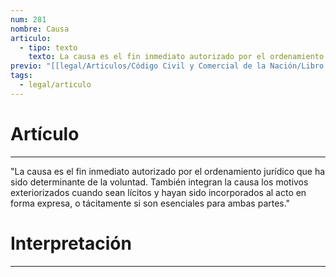 ```yaml
---
num: 281
nombre: Causa
articulo:
  - tipo: texto
    texto: La causa es el fin inmediato autorizado por el ordenamiento jurídico que ha sido determinante de la voluntad. También integran la causa los motivos exteriorizados cuando sean lícitos y hayan sido incorporados al acto en forma expresa, o tácitamente si son esenciales para ambas partes.
previo: "[[legal/Articulos/Código Civil y Comercial de la Nación/Libro Primero/Título 4/Capítulo 5/Sección 2/Sección 2, Cuausa del acto jurídico.md|Sección 2, Cuausa del acto jurídico]]"
tags:
  - legal/articulo
---
```

# Artículo
---
"La causa es el fin inmediato autorizado por el ordenamiento jurídico que ha sido determinante de la voluntad. También integran la causa los motivos exteriorizados cuando sean lícitos y hayan sido incorporados al acto en forma expresa, o tácitamente si son esenciales para ambas partes."

# Interpretación
---
